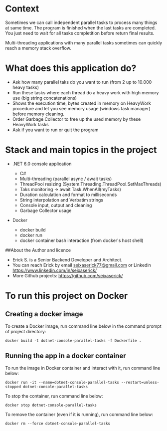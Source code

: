 # Context
Sometimes we can call independent parallel tasks to process many things at same time.
The program is finished when the last tasks are completed.
You just need to wait for all tasks completition before return final results.

Multi-threading applications with many parallel tasks sometimes can quickly reach a memory stack overflow.

# What does this application do?
- Ask how many parallel taks do you want to run (from 2 up to 10.000 heavy tasks)
- Run these tasks where each thread do a heavy work with high memory use (big string concatenations)
- Shows the execution time, bytes created in memory on HeavyWork procedure and let you see memory usage (windows task manager) before memory cleaning.
- Order Garbage Collector to free up the used memory by these HeavyWork tasks 
- Ask if you want to run or quit the program


# Stack and main topics in the project
- .NET 6.0 console application
    - C#
    - Multi-threading (parallel async / await tasks)
    - ThreadPool resizing (System.Threading.ThreadPool.SetMaxThreads)
    - Taks monitoring -> await Task.WhenAll(myTasks)
    - Duration calculation and format to milliseconds
    - String interpolation and Verbatim strings
    - Console input, output and cleaning
    - Garbage Collector usage

- Docker
    - docker build
    - docker run
    - docker container bash interaction (from docker's host shell)


##About the Author and licence
- Erick S. is a Senior Backend Developer and Architect. 
- You can reach Erick by email <seixaserick77@gmail.com> or Linkedin <https://www.linkedin.com/in/seixaserick/>
- More Github projects: <https://github.com/seixaserick/>





# To run this project on Docker

## Creating a docker image
To create a Docker image, run command line below in the command prompt of project directory:
```
docker build -t dotnet-console-parallel-tasks -f Dockerfile .
```


## Running the app in a docker container

To run the image in Docker container and interact with it, run command line below: 
```
docker run -it --name=dotnet-console-parallel-tasks --restart=unless-stopped dotnet-console-parallel-tasks
```

To stop the container, run command line below: 
```
docker stop dotnet-console-parallel-tasks
```

To remove the container (even if it is running), run command line below: 
```
docker rm --force dotnet-console-parallel-tasks
```